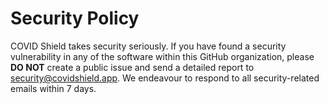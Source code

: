 # Security Policy

COVID Shield takes security seriously. If you have found a security vulnerability
in any of the software within this GitHub organization, please **DO NOT** create
a public issue and send a detailed report to security@covidshield.app. We endeavour
to respond to all security-related emails within 7 days.
